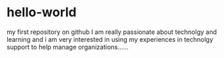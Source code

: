 # hello-world
my first repository on github
I am really passionate about technolgy and learning and i am very interested in using my experiences in technolgy support to help manage organizations......
